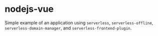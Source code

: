 # nodejs-vue
Simple example of an application using `serverless`, `serverless-offline`, `serverless-domain-manager`, and `serverless-frontend-plugin`.
